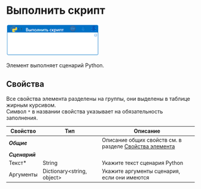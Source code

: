 # Выполнить скрипт

![](<../../../.gitbook/assets/execute-script-python.png>)

Элемент выполняет сценарий Python. 

## Свойства

Все свойства элемента разделены на группы, они выделены в таблице жирным курсивом.\
Символ `*` в названии свойства указывает на обязательность заполнения.

| Свойство             | Тип                   | Описание                                      |
| -------------------- | --------------------- | --------------------------------------------- |
| ***Общие***          | | Описание общих свойств см. в разделе [Свойства элемента](https://docs.primo-rpa.ru/primo-rpa/primo-studio/process/elements#svoistva-elementa) | 
| ***Сценарий***     | |  |
| Текст\*              | String   | Укажите текст сценария Python |
| Аргументы            | Dictionary<string, object> | Укажите аргументы сценария, если они имеются  |

